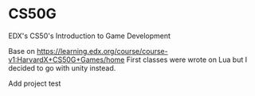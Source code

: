 # CS50G
EDX's CS50's Introduction to Game Development

Base on https://learning.edx.org/course/course-v1:HarvardX+CS50G+Games/home
First classes were wrote on Lua but I decided to go with unity instead.

Add project test
